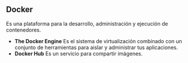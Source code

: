 ##  Docker

Es una plataforma para la desarrollo, administración y ejecución de
contenedores.

- **The Docker Engine**
  Es el sistema de virtualización combinado con un conjunto de herramientas
  para aislar y administrar tus aplicaciones.
- **Docker Hub**
  Es un servicio para compartir imágenes.
